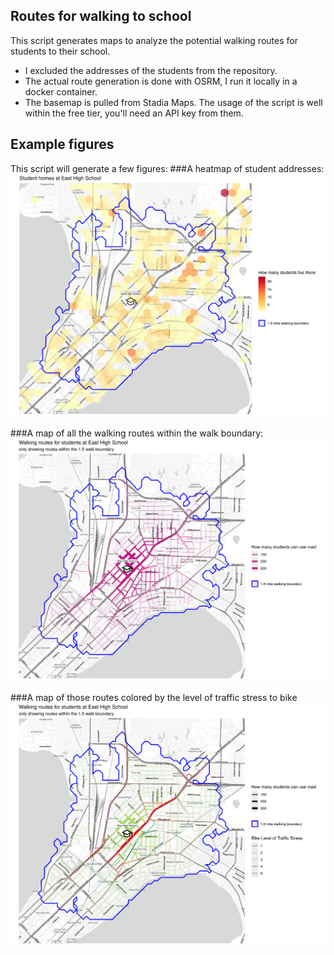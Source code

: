 ## Routes for walking to school
This script generates maps to analyze the potential walking routes for students to their school.

- I excluded the addresses of the students from the repository.
- The actual route generation is done with OSRM, I run it locally in a docker container.
- The basemap is pulled from Stadia Maps. The usage of the script is well within the free tier, you'll need an API key from them.

## Example figures
This script will generate a few figures:
###A heatmap of student addresses:
![example address figure](examples/example-addresses.png)

###A map of all the walking routes within the walk boundary:
![example routes figure](examples/example-routes.png)

###A map of those routes colored by the level of traffic stress to bike
![example routes-lts figure](examples/example-routes-lts.png)
